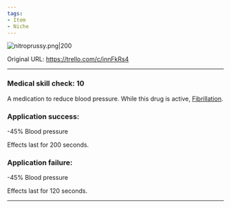 ```yaml
---
tags:
- Item
- Niche
---
```


![nitroprussy.png\|200](/Items/Sodium%20Nitroprusside%20-%20Attachments/6718845db30472d958dd7c38.png)

Original URL: https://trello.com/c/innFkRs4

---

### Medical skill check: 10

A medication to reduce blood pressure. While this drug is active, [Fibrillation](../Heart/Fibrillation.md).

### Application success:

\-45% Blood pressure

Effects last for 200 seconds.

### Application failure:

\-45% Blood pressure

Effects last for 120 seconds.

---

